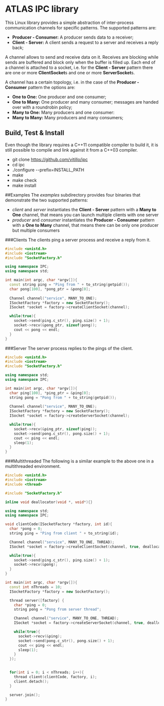 # ATLAS IPC library

This Linux library provides a simple abstraction of inter-process communication channels for specific patterns. The supported patterns are:
* **Producer - Consumer:** A producer sends data to a receiver;
* **Client - Server:** A client sends a request to a server and receives a reply back;

A channel allows to send and receive data on it. Receives are blocking while sends are buffered and block only when the buffer is filled up. Each end of a channel is attached to a socket, i.e. for the **Client - Server** pattern there are one or more **ClientSocket**s and one or more **ServerSocket**s.

 A channel has a certain topology, i.e. in the case of the **Producer - Consumer** pattern the options are:
* **One to One:** One producer and one consumer;
* **One to Many:** One producer and many consumer; messages are handed over with a roundrobin policy;
* **Many to One:** Many producers and one consumer:
* **Many to Many:** Many producers and many consumers;

## Build, Test & Install
Even though the library requires a C++11 compatible compiler to build it, it is still possible to compile and link against it from a C++03 compiler. 

* git clone https://github.com/vitillo/ipc
* cd ipc
* ./configure --prefix=INSTALL_PATH
* make
* make check
* make install

##Examples
The *examples* subdirectory provides four binaries that demonstrate the two supported patterns:

* *client* and *server* instantiates the **Client - Server** pattern with a **Many to One** channel, that means you can launch multiple clients with one server
* *producer* and *consumer* instantiates the **Producer - Consumer** pattern with a **One to Many** channel, that means there can be only one producer but multiple consumers

###Clients
The clients ping a server process and receive a reply from it.

``` c++
#include <unistd.h>
#include <iostream>
#include "SocketFactory.h"

using namespace IPC;
using namespace std;

int main(int argc, char *argv[]){
  const string ping = "Ping from " + to_string(getpid());
  char pong[100], *pong_ptr = &pong[0];
  
  Channel channel("service", MANY_TO_ONE);
  ISocketFactory *factory = new SocketFactory();
  ISocket *socket = factory->createClientSocket(channel);

  while(true){
    socket->send(ping.c_str(), ping.size() + 1);
    socket->recv(&pong_ptr, sizeof(pong));
    cout << pong << endl;
  }
}
```

###Server
The server process replies to the pings of the client.

```c++
#include <unistd.h>
#include <iostream>
#include "SocketFactory.h"

using namespace std;
using namespace IPC;

int main(int argc, char *argv[]){
  char ping[100], *ping_ptr = &ping[0];
  string pong = "Pong from " + to_string(getpid());
  
  Channel channel("service", MANY_TO_ONE);
  ISocketFactory *factory = new SocketFactory();
  ISocket *socket = factory->createServerSocket(channel);

  while(true){
    socket->recv(&ping_ptr, sizeof(ping));
    socket->send(pong.c_str(), pong.size() + 1);
    cout << ping << endl;
    sleep(1);
  }
}
```

###Multithreaded
The following is a similar example to the above one in a multithreaded environment.


```c++
#include <unistd.h>
#include <iostream>
#include <thread>

#include "SocketFactory.h"

inline void deallocator(void *, void*){}

using namespace std;
using namespace IPC;

void clientCode(ISocketFactory *factory, int id){
  char *pong = 0;
  string ping = "Ping from client " + to_string(id);

  Channel channel("service", MANY_TO_ONE, THREAD);
  ISocket *socket = factory->createClientSocket(channel, true, deallocator);

  while(true){
    socket->send(ping.c_str(), ping.size() + 1);
    socket->recv(&pong);
  }
}

int main(int argc, char *argv[]){
  const int nThreads = 10;
  ISocketFactory *factory = new SocketFactory();

  thread server([factory] {
    char *ping = 0;
    string pong = "Pong from server thread";

    Channel channel("service", MANY_TO_ONE, THREAD);
    ISocket *socket = factory->createServerSocket(channel, true, deallocator);

    while(true){
      socket->recv(&ping);
      socket->send(pong.c_str(), pong.size() + 1);
      cout << ping << endl;
      sleep(1);
    }
  });

  
  for(int i = 0; i < nThreads; i++){
    thread client(clientCode, factory, i);
    client.detach();
  }

  server.join();
}
```
